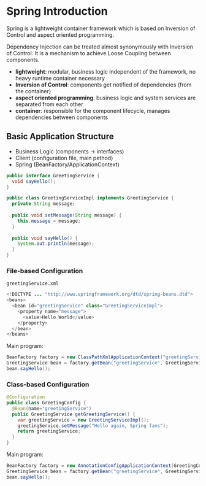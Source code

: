 # Spring Introduction
Spring is a lightweight container framework which is based on Inversion of Control and aspect oriented programming.

Dependency Injection can be treated almost synonymously with Inversion of Control. It is a mechanism to achieve Loose Coupling between components.
* **lightweight**: modular, business logic independent of the framework, no heavy runtime container necessary
* **Inversion of Control**: components get notified of dependencies (from the container)
* **aspect oriented programming**: business logic and system services are separated from each other
* **container**: responsible for the component lifecycle, manages dependencies between components

## Basic Application Structure
* Business Logic (components -> interfaces)
* Client (configuration file, main pethod)
* Spring (BeanFactory/ApplicationContext)

```java
public interface GreetingService {
  void sayHello();
}

public class GreetingServiceImpl implements GreetingService {
  private String message;
  
  public void setMessage(String message) {
    this.message = message;
  }
  
  public void sayHello() {
    System.out.println(message);
  }
}
```

### File-based Configuration
`greetingService.xml`
```java
<!DOCTYPE ... "http://www.springframework.org/dtd/spring-beans.dtd">
<beans>
  <bean id="greetingService" class="GreetingServiceImpl">
    <property name="message">
      <value>Hello World</value>
    </property>
  </bean>
</beans>
```
Main program:
```java
BeanFactory factory = new ClassPathXmlApplicationContext("greetingService.xml"));
GreetingService bean = factory.getBean("greetingService", GreetingService.class);
bean.sayHello();
```

### Class-based Configuration
```java
@Configuration
public class GreetingConfig {
  @Bean(name="greetingService")
  public GreetingService getGreetingService() {
    var greetingService = new GreetingServiceImpl();
    greetingService.setMessage("Hello again, Spring fans");
    return greetingService;
  }
}
```
Main program:
```java
BeanFactory factory = new AnnotationConfigApplicationContext(GreetingConfig.class);
GreetingService bean = factory.getBean("greetingService", GreetingService.class);
bean.sayHello();
```
